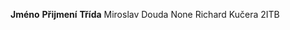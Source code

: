 **Jméno**                           **Přijmení**                            **Třída**
Miroslav                            Douda                                   None
Richard                             Kučera                                  2ITB 